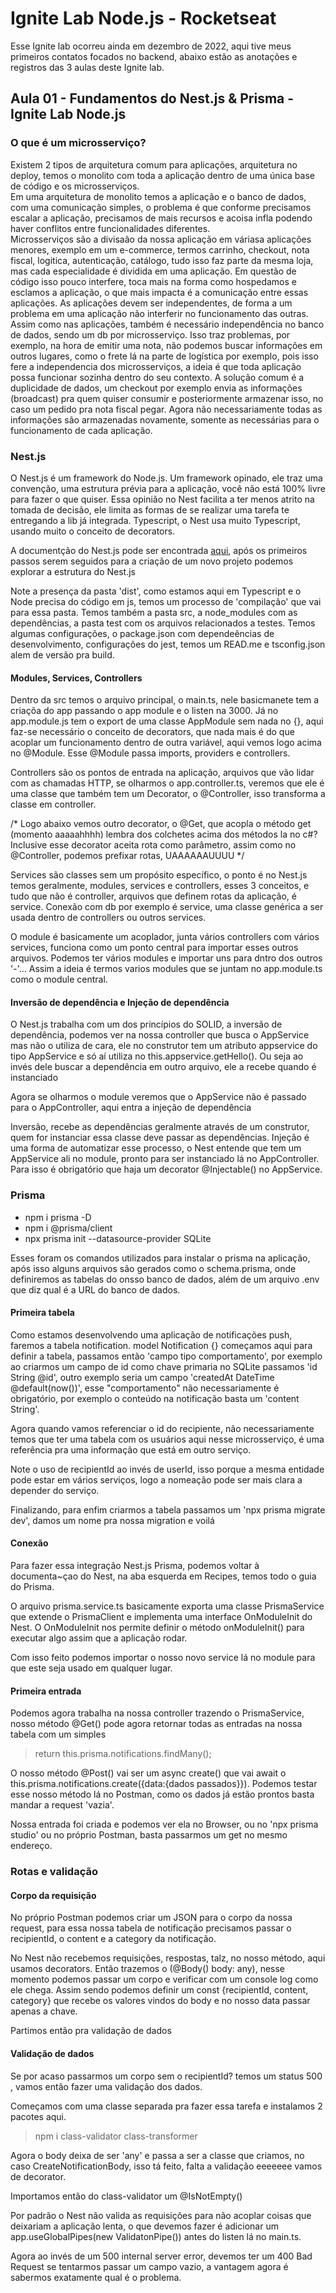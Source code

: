 # Ignite Lab Node.js - Rocketseat
Esse Ignite lab ocorreu ainda em dezembro de 2022, aqui tive meus primeiros contatos focados no backend, abaixo estão as anotações e registros das 3 aulas deste Ignite lab.
## Aula 01 - Fundamentos do Nest.js & Prisma - Ignite Lab Node.js
### O que é um microsserviço?
Existem 2 tipos de arquitetura comum para aplicações, arquitetura no deploy, temos o monolito com toda a aplicação dentro de uma única base de código e os microsserviços.
<br>
Em uma arquitetura de monolito temos a aplicação e o banco de dados, com uma comunicação simples, o problema é que conforme precisamos escalar a aplicação, precisamos de mais recursos e acoisa infla podendo haver conflitos entre funcionalidades diferentes.
<br>
Microsserviços são a divisaão da nossa aplicação em váriasa aplicações menores, exemplo em um e-commerce, termos carrinho, checkout, nota fiscal, logitica, autenticação, catálogo, tudo isso faz parte da mesma loja, mas cada especialidade é dividida em uma aplicação.
Em questão de código isso pouco interfere, toca mais na forma como hospedamos e esclamos a aplicação, o que mais impacta é a comunicação entre essas aplicações. As aplicações devem ser independentes, de forma a um problema em uma aplicação não interferir no funcionamento das outras.
<br>
Assim como nas aplicações, também é necessário independência no banco de dados, sendo um db por microsserviço. Isso traz problemas, por exemplo, na hora de emitir uma nota, não podemos buscar informações em outros lugares, como o frete lá na parte de logística por exemplo, pois isso fere a independencia dos microsserviços, a ideia é que toda aplicação possa funcionar sozinha dentro do seu contexto.
A solução comum é a duplicidade de dados, um checkout por exemplo envia as informações (broadcast) pra quem quiser consumir e posteriormente armazenar isso, no caso um pedido pra nota fiscal pegar.
Agora não necessariamente todas as informações são armazenadas novamente, somente as necessárias para o funcionamento de cada aplicação.

### Nest.js
O Nest.js é um framework do Node.js. Um framework opinado, ele traz uma convenção, uma estrutura prévia para a aplicação, você não está 100% livre para fazer o que quiser. Essa opinião no Nest facilita a ter menos atrito na tomada de decisão, ele limita as formas de se realizar uma tarefa te entregando a lib já integrada.
Typescript, o Nest usa muito Typescript, usando muito o conceito de decorators.

A documentção do Nest.js pode ser encontrada [aqui](https://docs.nestjs.com/), após os primeiros passos serem seguidos para a criação de um novo projeto podemos explorar a estrutura do Nest.js

Note a presença da pasta 'dist', como estamos aqui em Typescript e o Node precisa do código em js, temos um processo de 'compilação' que vai para essa pasta.
Temos também a pasta src, a node_modules com as dependências, a pasta test com os arquivos relacionados a testes.
Temos algumas configurações, o package.json com dependeências de desenvolvimento, configurações do jest, temos um READ.me e tsconfig.json alem de versão pra build.

#### Modules, Services, Controllers

Dentro da src temos o arquivo principal, o main.ts, nele basicmanete tem a criaçõa do app passando o app module e o listen na 3000.
Já no app.module.js tem o export de uma classe AppModule sem nada no {}, aqui faz-se necessário o conceito de decorators, que nada mais é do que acoplar um funcionamento dentro de outra variável, aqui vemos logo acima no @Module. Esse @Module passa imports, providers e controllers.

Controllers são os pontos de entrada na aplicação, arquivos que vão lidar com as chamadas HTTP, se olharmos o app.controller.ts, veremos que ele é uma classe que também tem um Decorator, o @Controller, isso transforma a classe em controller.

/* Logo abaixo vemos outro decorator, o @Get, que acopla o método get (momento aaaaahhhh) lembra dos colchetes acima dos métodos la no c#? Inclusive esse decorator aceita rota como parâmetro, assim como no @Controller, podemos prefixar rotas, UAAAAAAUUUU */

Services são classes sem um propósito específico, o ponto é no Nest.js temos geralmente, modules, services e controllers, esses 3 conceitos, e tudo que não é controller, arquivos que definem rotas da aplicação, é service. Conexão com db por exemplo é service, uma classe genérica a ser usada dentro de controllers ou outros services.

O module é basicamente um acoplador, junta vários controllers com vários services, funciona como um ponto central para importar esses outros arquivos.
Podemos ter vários modules e importar uns para dntro dos outros '-'... Assim a ideia é termos varios modules que se juntam no app.module.ts como o module central.


#### Inversão de dependência e Injeção de dependência

O Nest.js trabalha com um dos princípios do SOLID, a inversão de dependência, podemos ver na nossa controller que busca o AppService mas não o utiliza de cara, ele no construtor tem um atributo appservice do tipo AppService e só aí utiliza no this.appservice.getHello().
Ou seja ao invés dele buscar a dependência em outro arquivo, ele a recebe quando é instanciado

Agora se olharmos o module veremos que o AppService não é passado para o AppController, aqui entra a injeção de dependência

Inversão, recebe as dependências geralmente através de um construtor, quem for instanciar essa classe deve passar as dependências.
Injeção é uma forma de automatizar esse processo, o Nest entende que tem um AppService ali no module, pronto para ser instanciado lá no AppController. Para isso é obrigatório que haja um decorator @Injectable() no AppService.

### Prisma

- npm i prisma -D
- npm i @prisma/client
- npx prisma init --datasource-provider SQLite

Esses foram os comandos utilizados para instalar o prisma na aplicação, após isso alguns arquivos são gerados como o schema.prisma, onde definiremos as tabelas do onsso banco de dados, além de um arquivo .env que diz qual é a URL do banco de dados.

#### Primeira tabela

Como estamos desenvolvendo uma aplicação de notificações push, faremos a tabela notification.
model Notification {} começamos aqui para definir a tabela, passamos então 'campo tipo comportamento', por exemplo ao criarmos um campo de id como chave primaria no SQLite passamos 'id String @id', outro exemplo seria um campo 'createdAt DateTime @default(now())', esse "comportamento" não necessariamente é obrigatório, por exemplo o conteúdo na notificação basta um 'content String'.

Agora quando vamos referenciar o id do recipiente, não necessariamente temos que ter uma tabela com os usuários aqui nesse microsserviço, é uma referência pra uma informação que está em outro serviço.

Note o uso de recipientId ao invés de userId, isso porque a mesma entidade pode estar em vários serviços, logo a nomeação pode ser mais clara a depender do serviço.

Finalizando, para enfim criarmos a tabela passamos um 'npx prisma migrate dev', damos um nome pra nossa migration e voilá

#### Conexão

Para fazer essa integração Nest.js Prisma, podemos voltar à documenta~çao do Nest, na aba esquerda em Recipes, temos todo o guia do Prisma.

O arquivo prisma.service.ts basicamente exporta uma classe PrismaService que extende o PrismaClient e implementa uma interface OnModuleInit do Nest. O OnModuleInit nos permite definir o método onModuleInit() para executar algo assim que a aplicação rodar.

Com isso feito podemos importar o nosso novo service lá no module para que este seja usado em qualquer lugar.

#### Primeira entrada

Podemos agora trabalha na nossa controller trazendo o PrismaService, nosso método @Get() pode agora retornar todas as entradas na nossa tabela com um simples

> return this.prisma.notifications.findMany();

O nosso método @Post() vai ser um async create() que vai await o this.prisma.notifications.create({data:{dados passados}}). Podemos testar esse nosso método lá no Postman, como os dados já estão prontos basta mandar a request 'vazia'.

Nossa entrada foi criada e podemos ver ela no Browser, ou no 'npx prisma studio' ou no próprio Postman, basta passarmos um get no mesmo endereço.

### Rotas e validação

#### Corpo da requisição

No próprio Postman podemos criar um JSON para o corpo da nossa request, para essa nossa tabela de notificação precisamos passar o recipientId, o content e a category da notificação.

No Nest não recebemos requisições, respostas, talz, no nosso método, aqui usamos decorators. Então trazemos o (@Body() body: any), nesse momento podemos passar um corpo e verificar com um console log como ele chega.
Assim sendo podemos definir um const {recipientId, content, category} que recebe os valores vindos do body e no nosso data passar apenas a chave.

Partimos então pra validação de dados

#### Validação de dados

Se por acaso passarmos um corpo sem o recipientId? temos um status 500 , vamos então fazer uma validação dos dados.

Começamos com uma classe separada pra fazer essa tarefa e instalamos 2 pacotes aqui.

>npm i class-validator class-transformer

Agora o body deixa de ser 'any' e passa a ser a classe que criamos, no caso CreateNotificationBody, isso tá feito, falta a validação eeeeeee vamos de decorator.

Importamos então do class-validator um @IsNotEmpty()

Por padrão o Nest não valida as requisições para não acoplar coisas que deixariam a aplicação lenta, o que devemos fazer é adicionar um app.useGlobalPipes(new ValidatonPipe()) antes do listen lá no main.ts.

Agora ao invés de um 500 internal server error, devemos ter um 400 Bad Request se tentarmos passar um campo vazio, a vantagem agora é sabermos exatamente qual é o problema.
